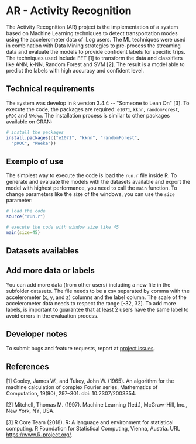 # AR - Activity Recognition

The Activity Recognition (AR) project is the implementation of a system based on Machine Learning techniques to detect transportation modes using the accelerometer data of iLog users. The ML techniques were used in combination with Data Mining strategies to pre-process the streaming data and evaluate the models to provide confident labels for specific trips. The techniques used include FFT [1] to transform the data and classifiers like ANN, k-NN, Random Forest and SVM [2]. The result is a model able to predict the labels with high accuracy and confident level. 

## Technical requirements

The system was develop in `R` version 3.4.4 -- "Someone to Lean On" [3]. To execute the code, the packages are required: `e1071`, `kknn`, `randomForest`, `pROC` and `RWeka`. The installation process is similar to other packages available on CRAN:

```r 
# install the packages
install.packages(c("e1071", "kknn", "randomForest", 
  "pROC", "RWeka"))
```

## Exemplo of use

The simplest way to execute the code is load the `run.r` file inside R. To generate and evaluate the models with the datasets available and export the model with highest performance, you need to call the `main` function. To change parameters like the size of the windows, you can use the `size` parameter:     

```r
# load the code
source("run.r")

# execute the code with window size like 45
main(size=45)
```

## Datasets availables

## Add more data or labels

You can add more data (from other users) including a new file in the subfolder datasets. The file needs to be a csv separated by comma with the accelerometer (x, y, and z) columns and the label column. The scale of the accelerometer data needs to respect the range [-32, 32]. To add more labels, is important to guarantee that at least 2 users have the same label to avoid errors in the evaluation process.

## Developer notes

To submit bugs and feature requests, report at [project issues](https://github.com/QROWD/AR/issues).

## References

[1] Cooley, James W., and Tukey, John W. (1965). An algorithm for the machine calculation of complex Fourier series, Mathematics of Computation, 19(90), 297–301. doi: 10.2307/2003354.

[2] Mitchell, Thomas M. (1997). Machine Learning (1ed.), McGraw-Hill, Inc., New York, NY, USA.

[3] R Core Team (2018). R: A language and environment for statistical computing. R Foundation for Statistical Computing, Vienna, Austria. URL https://www.R-project.org/.

